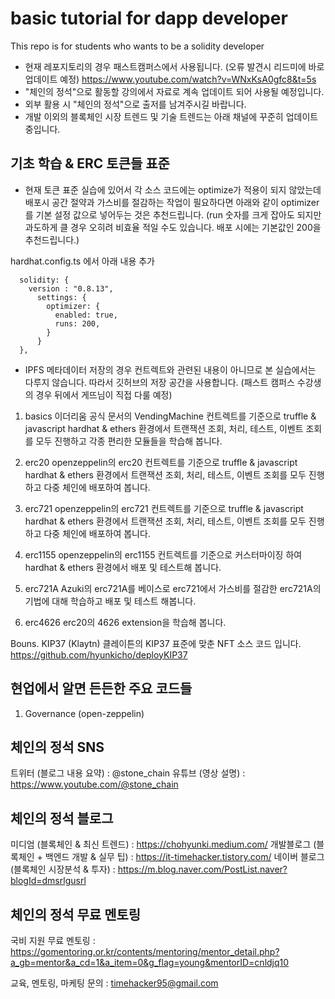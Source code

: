 # basic tutorial for dapp developer

This repo is for students who wants to be a solidity developer

* 현재 레포지토리의 경우 패스트캠퍼스에서 사용됩니다. (오류 발견시 리드미에 바로 업데이트 예정)
https://www.youtube.com/watch?v=WNxKsA0gfc8&t=5s
* "체인의 정석"으로 활동할 강의에서 자료로 계속 업데이트 되어 사용될 예정입니다.
* 외부 활용 시 "체인의 정석"으로 출저를 남겨주시길 바랍니다.
* 개발 이외의 블록체인 시장 트렌드 및 기술 트렌드는 아래 채널에 꾸준히 업데이트 중입니다.


## 기초 학습 & ERC 토큰들 표준

* 현재 토큰 표준 실습에 있어서 각 소스 코드에는 optimize가 적용이 되지 않았는데 배포시 공간 절약과 가스비를 절감하는 작업이 필요하다면 아래와 같이 optimizer를 기본 설정 값으로 넣어두는 것은 추천드립니다. (run 숫자를 크게 잡아도 되지만 과도하게 클 경우 오히려 비효율 적일 수도 있습니다. 배포 시에는 기본값인 200을 추천드립니다.)

hardhat.config.ts 에서 아래 내용 추가
```
  solidity: {
    version : "0.8.13",
      settings: {
        optimizer: {
          enabled: true,
          runs: 200,
        }
      }
  },
```

* IPFS 메타데이터 저장의 경우 컨트렉트와 관련된 내용이 아니므로 본 실습에서는 다루지 않습니다. 따라서 깃허브의 저장 공간을 사용합니다. (패스트 캠퍼스 수강생의 경우 뒤에서 게뜨님이 직접 다룰 예정)

1. basics
이더리움 공식 문서의 VendingMachine 컨트렉트를 기준으로
truffle & javascript 
hardhat & ethers 
환경에서 트랜잭션 조회, 처리, 테스트, 이벤트 조회를 모두 진행하고
각종 편리한 모듈들을 학습해 봅니다.

2. erc20
openzeppelin의 erc20 컨트렉트를 기준으로
truffle & javascript 
hardhat & ethers 
환경에서 트랜잭션 조회, 처리, 테스트, 이벤트 조회를 모두 진행하고
다중 체인에 배포하여 봅니다.

3. erc721
openzeppelin의 erc721 컨트렉트를 기준으로
truffle & javascript 
hardhat & ethers 
환경에서 트랜잭션 조회, 처리, 테스트, 이벤트 조회를 모두 진행하고
다중 체인에 배포하여 봅니다.

4. erc1155
openzeppelin의 erc1155 컨트렉트를 기준으로 커스터마이징 하여
hardhat & ethers 환경에서 배포 및 테스트해 봅니다.

5. erc721A
Azuki의 erc721A를 베이스로
erc721에서 가스비를 절감한 erc721A의 기법에 대해 학습하고 배포 및 테스트 해봅니다.

6. erc4626
erc20의 4626 extension을 학습해 봅니다.

Bouns. KIP37 (Klaytn)
클레이튼의 KIP37 표준에 맞춘 NFT 소스 코드 입니다.
https://github.com/hyunkicho/deployKIP37

## 현업에서 알면 든든한 주요 코드들

1. Governance (open-zeppelin)




## 체인의 정석 SNS
트위터 (블로그 내용 요약) : @stone_chain
유튜브 (영상 설명) : https://www.youtube.com/@stone_chain

## 체인의 정석 블로그
미디엄 (블록체인 & 최신 트렌드) : https://chohyunki.medium.com/
개발블로그 (블록체인 + 백엔드 개발 & 실무 팁) :  https://it-timehacker.tistory.com/
네이버 블로그 (블록체인 시장분석 & 투자) : https://m.blog.naver.com/PostList.naver?blogId=dmsrlgusrl

## 체인의 정석 무료 멘토링
국비 지원 무료 멘토링 : https://gomentoring.or.kr/contents/mentoring/mentor_detail.php?a_gb=mentor&a_cd=1&a_item=0&g_flag=young&mentorID=cnldjq10

교육, 멘토링, 마케팅 문의 : timehacker95@gmail.com